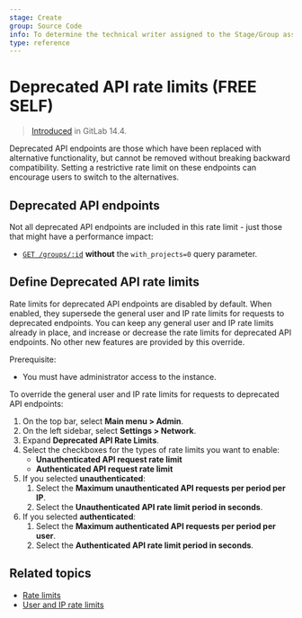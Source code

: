 ```yaml
---
stage: Create
group: Source Code
info: To determine the technical writer assigned to the Stage/Group associated with this page, see https://about.gitlab.com/handbook/product/ux/technical-writing/#assignments
type: reference
---
```


# Deprecated API rate limits **(FREE SELF)**

> [Introduced](https://gitlab.com/gitlab-org/gitlab/-/merge_requests/68645) in GitLab 14.4.

Deprecated API endpoints are those which have been replaced with alternative
functionality, but cannot be removed without breaking backward compatibility.
Setting a restrictive rate limit on these endpoints can encourage users to
switch to the alternatives.

## Deprecated API endpoints

Not all deprecated API endpoints are included in this rate limit - just those
that might have a performance impact:

- [`GET /groups/:id`](../../../api/groups.md#details-of-a-group) **without** the `with_projects=0` query parameter.

## Define Deprecated API rate limits

Rate limits for deprecated API endpoints are disabled by default. When enabled, they supersede
the general user and IP rate limits for requests to deprecated endpoints. You can keep any general user
and IP rate limits already in place, and increase or decrease the rate limits
for deprecated API endpoints. No other new features are provided by this override.

Prerequisite:

- You must have administrator access to the instance.

To override the general user and IP rate limits for requests to deprecated API endpoints:

1. On the top bar, select **Main menu > Admin**.
1. On the left sidebar, select **Settings > Network**.
1. Expand **Deprecated API Rate Limits**.
1. Select the checkboxes for the types of rate limits you want to enable:
   - **Unauthenticated API request rate limit**
   - **Authenticated API request rate limit**
1. If you selected **unauthenticated**:
   1. Select the **Maximum unauthenticated API requests per period per IP**.
   1. Select the **Unauthenticated API rate limit period in seconds**.
1. If you selected **authenticated**:
   1. Select the **Maximum authenticated API requests per period per user**.
   1. Select the **Authenticated API rate limit period in seconds**.

## Related topics

- [Rate limits](../../../security/rate_limits.md)
- [User and IP rate limits](user_and_ip_rate_limits.md)
